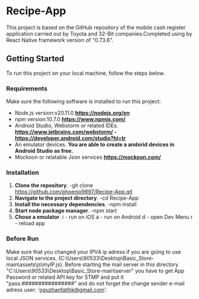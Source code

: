 # Recipe-App

This project is based on the GitHub repository of the mobile cash register application carried out by Toyota and 32-Bit companies.Completed using by React Native framework version of  "0.73.6".

## Getting Started

To run this project on your local machine, follow the steps below.

### Requirements

Make sure the following software is installed to run this project:

- Node.js version:v20.11.0                    **https://nodejs.org/en**
- npm version:10.7.0                          **https://www.npmjs.com/**
- Android Studio, Webstorm or related IDEs.   **https://www.jetbrains.com/webstorm/ - https://developer.android.com/studio?hl=tr**
- An emulator devices.                        **You are able to create a andorid devices in Android Studio as free.**
- Mockoon or relatable Json services          **https://mockoon.com/**

### Installation

1. **Clone the repository**.
   -git clone https://github.com/phoenix9897/Recipe-App.git
2. **Navigate to the project directory**.
   -cd Recipe-App
3. **Install the necessary dependencies**.
   -npm install
4. **Start node package manager**.
   -npm start
5. **Chose a emulator**.
   i - run on iOS
   a - run on Android
   d - open Dev Menu
   r - reload app
    
### Before Run

Make sure that you changed your IPV4 ip adress if you are going to use local JSON services. (C:\Users\90533\Desktop\Basic_Store-main\assets\js\myIP.js).
Before starting the mail server in this directory "C:\Users\90533\Desktop\Basic_Store-main\server" you have to get App Password or related API key for STMP and put it "pass:################" and do not forget the change sender e-mail adress user: 'oguzhanfatihk@gmail.com'. 
